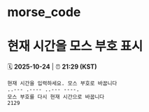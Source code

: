 # morse_code
# 현재 시간을 모스 부호 표시
<!-- MORSE_TIME_START -->
🗓️ **2025-10-24** | ⏰ **21:29 (KST)**

```
현재 시간을 입력하세요. 모스 부호로 바꿉니다
..--- .---- ..--- ----.
모스 부호를 다시 현재 시간으로 바꿉니다
2129
```
<!-- MORSE_TIME_END -->
